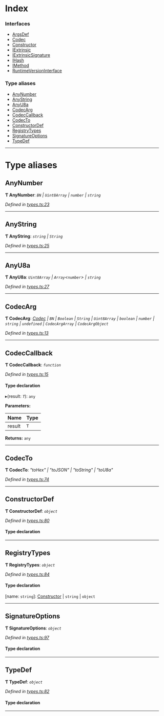 

# Index

### Interfaces

* [ArgsDef](../interfaces/_types_.argsdef.md)
* [Codec](../interfaces/_types_.codec.md)
* [Constructor](../interfaces/_types_.constructor.md)
* [IExtrinsic](../interfaces/_types_.iextrinsic.md)
* [IExtrinsicSignature](../interfaces/_types_.iextrinsicsignature.md)
* [IHash](../interfaces/_types_.ihash.md)
* [IMethod](../interfaces/_types_.imethod.md)
* [RuntimeVersionInterface](../interfaces/_types_.runtimeversioninterface.md)

### Type aliases

* [AnyNumber](_types_.md#anynumber)
* [AnyString](_types_.md#anystring)
* [AnyU8a](_types_.md#anyu8a)
* [CodecArg](_types_.md#codecarg)
* [CodecCallback](_types_.md#codeccallback)
* [CodecTo](_types_.md#codecto)
* [ConstructorDef](_types_.md#constructordef)
* [RegistryTypes](_types_.md#registrytypes)
* [SignatureOptions](_types_.md#signatureoptions)
* [TypeDef](_types_.md#typedef)

---

# Type aliases

<a id="anynumber"></a>

##  AnyNumber

**Ƭ AnyNumber**: *`BN` \| `Uint8Array` \| `number` \| `string`*

*Defined in [types.ts:23](https://github.com/polkadot-js/api/blob/7fb1944/packages/types/src/types.ts#L23)*

___
<a id="anystring"></a>

##  AnyString

**Ƭ AnyString**: *`string` \| `String`*

*Defined in [types.ts:25](https://github.com/polkadot-js/api/blob/7fb1944/packages/types/src/types.ts#L25)*

___
<a id="anyu8a"></a>

##  AnyU8a

**Ƭ AnyU8a**: *`Uint8Array` \| `Array`<`number`> \| `string`*

*Defined in [types.ts:27](https://github.com/polkadot-js/api/blob/7fb1944/packages/types/src/types.ts#L27)*

___
<a id="codecarg"></a>

##  CodecArg

**Ƭ CodecArg**: *[Codec](../interfaces/_types_.codec.md) \| `BN` \| `Boolean` \| `String` \| `Uint8Array` \| `boolean` \| `number` \| `string` \| `undefined` \| `CodecArgArray` \| `CodecArgObject`*

*Defined in [types.ts:13](https://github.com/polkadot-js/api/blob/7fb1944/packages/types/src/types.ts#L13)*

___
<a id="codeccallback"></a>

##  CodecCallback

**Ƭ CodecCallback**: *`function`*

*Defined in [types.ts:15](https://github.com/polkadot-js/api/blob/7fb1944/packages/types/src/types.ts#L15)*

#### Type declaration
▸(result: *`T`*): `any`

**Parameters:**

| Name | Type |
| ------ | ------ |
| result | `T` |

**Returns:** `any`

___
<a id="codecto"></a>

##  CodecTo

**Ƭ CodecTo**: *"toHex" \| "toJSON" \| "toString" \| "toU8a"*

*Defined in [types.ts:74](https://github.com/polkadot-js/api/blob/7fb1944/packages/types/src/types.ts#L74)*

___
<a id="constructordef"></a>

##  ConstructorDef

**Ƭ ConstructorDef**: *`object`*

*Defined in [types.ts:80](https://github.com/polkadot-js/api/blob/7fb1944/packages/types/src/types.ts#L80)*

#### Type declaration

[index: `string`]: [Constructor](../interfaces/_types_.constructor.md)<`T`>

___
<a id="registrytypes"></a>

##  RegistryTypes

**Ƭ RegistryTypes**: *`object`*

*Defined in [types.ts:84](https://github.com/polkadot-js/api/blob/7fb1944/packages/types/src/types.ts#L84)*

#### Type declaration

[name: `string`]: [Constructor](../interfaces/_types_.constructor.md) \| `string` \| `object`

___
<a id="signatureoptions"></a>

##  SignatureOptions

**Ƭ SignatureOptions**: *`object`*

*Defined in [types.ts:97](https://github.com/polkadot-js/api/blob/7fb1944/packages/types/src/types.ts#L97)*

#### Type declaration

___
<a id="typedef"></a>

##  TypeDef

**Ƭ TypeDef**: *`object`*

*Defined in [types.ts:82](https://github.com/polkadot-js/api/blob/7fb1944/packages/types/src/types.ts#L82)*

#### Type declaration

[index: `string`]: [Codec](../interfaces/_types_.codec.md)

___

